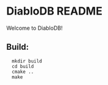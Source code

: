 DiabloDB README
====================

Welcome to DiabloDB!

Build:
----------------
      mkdir build
      cd build
      cmake ..
      make
